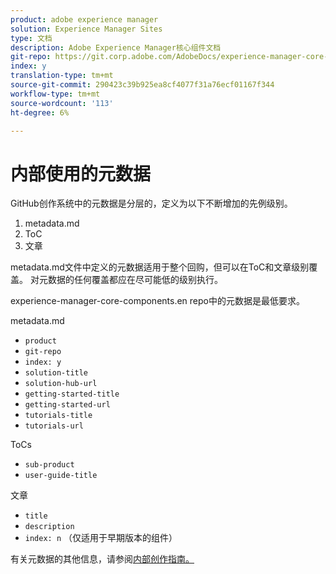 ```yaml
---
product: adobe experience manager
solution: Experience Manager Sites
type: 文档
description: Adobe Experience Manager核心组件文档
git-repo: https://git.corp.adobe.com/AdobeDocs/experience-manager-core-components.zh-Hans
index: y
translation-type: tm+mt
source-git-commit: 290423c39b925ea8cf4077f31a76ecf01167f344
workflow-type: tm+mt
source-wordcount: '113'
ht-degree: 6%

---
```



# 内部使用的元数据

GitHub创作系统中的元数据是分层的，定义为以下不断增加的先例级别。

1. metadata.md
1. ToC
1. 文章

metadata.md文件中定义的元数据适用于整个回购，但可以在ToC和文章级别覆盖。 对元数据的任何覆盖都应在尽可能低的级别执行。

experience-manager-core-components.en repo中的元数据是最低要求。

metadata.md

* `product`
* `git-repo`
* `index: y`
* `solution-title`
* `solution-hub-url`
* `getting-started-title`
* `getting-started-url`
* `tutorials-title`
* `tutorials-url`

ToCs

* `sub-product`
* `user-guide-title`

文章

* `title`
* `description`
* `index: n` （仅适用于早期版本的组件）

有关元数据的其他信息，请参阅[内部创作指南。](https://docs.adobe.com/help/en/collaborative-doc-instructions/collaboration-guide/markdown/metadata.html#solution-metadata)
